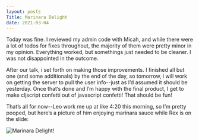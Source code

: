 ```yaml
---
layout: posts
Title: Marinara Delight
date: 2021-03-04
---
```


Today was fine.  I reviewed my admin code with Micah, and while there were a lot of todos for fixes throughout, the majority of them were pretty minor in my opinion.  Everything worked, but somethings just needed to be cleaner.  I was not disappointed in the outcome.  

After our talk, i set forth on making those improvements.  I finished all but one (and some additionals) by the end of the day, so tomorrow, i will work on getting the server to pull the user info--just as I’d assumed it should be yesterday. Once that’s done and I’m happy with the final product, I get to make cljscript confetti out of javascript confetti!  That should be fun!

That’s all for now--Leo work me up at like 4:20 this morning, so I’m pretty pooped, but here’s a picture of him enjoying marinara sauce while Rex is on the slide:

![Marinara Delight!](https://maniginam.github.io/blog/pics&vids/Marinara.jpeg#thumbnail)



